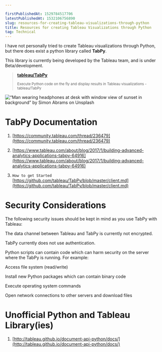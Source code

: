 ```yaml
---

firstPublishedAt: 1529784517706
latestPublishedAt: 1532106756890
slug: resources-for-creating-tableau-visualizations-through-python
title: Resources for creating Tableau Visualizations through Python
tag: Technical
---
```


I have not personally tried to create Tableau visualizations through Python, but there does exist a python library called **TabPy**.

This library is currently being developed by the Tableau team, and is under Beta/development.

> [**tableau/TabPy**](https://github.com/tableau/TabPy)
>
> <small>Execute Python code on the fly and display results in Tableau visualizations - tableau/TabPy</small>

![“Man wearing headphones at desk with window view of sunset in background” by [Simon Abrams](https://unsplash.com/@flysi3000?utm_source=medium&utm_medium=referral) on [Unsplash](https://unsplash.com?utm_source=medium&utm_medium=referral)](https://cdn-images-1.medium.com/max/8860/0*VTIRgg3CTQ_2Ysib)

# TabPy Documentation

1. [https://community.tableau.com/thread/236479](https://community.tableau.com/thread/236479)

2. [https://www.tableau.com/about/blog/2017/1/building-advanced-analytics-applications-tabpy-64916](https://www.tableau.com/about/blog/2017/1/building-advanced-analytics-applications-tabpy-64916)

3. `How to get Started` [https://github.com/tableau/TabPy/blob/master/client.md](https://github.com/tableau/TabPy/blob/master/client.md)

# Security Considerations

The following security issues should be kept in mind as you use TabPy with Tableau:

The data channel between Tableau and TabPy is currently not encrypted.

TabPy currently does not use authentication.

Python scripts can contain code which can harm security on the server where the TabPy is running. For example:

Access file system (read/write)

Install new Python packages which can contain binary code

Execute operating system commands

Open network connections to other servers and download files

# Unofficial Python and Tableau Library(ies)

1. [http://tableau.github.io/document-api-python/docs/](http://tableau.github.io/document-api-python/docs/)
